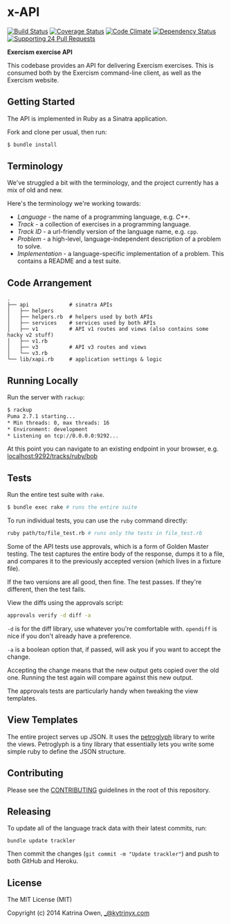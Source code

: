 # x-API

[![Build Status](https://travis-ci.org/exercism/x-api.png?branch=master)](https://travis-ci.org/exercism/x-api)
[![Coverage Status](https://coveralls.io/repos/exercism/x-api/badge.png)](https://coveralls.io/r/exercism/x-api)
[![Code Climate](https://codeclimate.com/github/exercism/x-api.png)](https://codeclimate.com/github/exercism/x-api)
[![Dependency Status](https://gemnasium.com/exercism/x-api.png)](https://gemnasium.com/exercism/x-api)
[![Supporting 24 Pull Requests](https://img.shields.io/badge/Supporting-24%20Pull%20Requests-red.svg?style=flat)](http://24pullrequests.com)

**Exercism exercise API**

This codebase provides an API for delivering Exercism
exercises. This is consumed both by the Exercism command-line client,
as well as the Exercism website.

## Getting Started

The API is implemented in Ruby as a Sinatra application.

Fork and clone per usual, then run:

```bash
$ bundle install
```

## Terminology

We've struggled a bit with the terminology, and the project currently has a mix of
old and new.

Here's the terminology we're working towards:

* _Language_ - the name of a programming language, e.g. _C++_.
* _Track_ - a collection of exercises in a programming language.
* _Track ID_ - a url-friendly version of the language name, e.g. `cpp`.
* _Problem_ - a high-level, language-independent description of a problem to solve.
* _Implementation_ - a language-specific implementation of a problem. This contains a README and a test suite.

## Code Arrangement

```
.
├── api             # sinatra APIs
│   ├── helpers
│   ├── helpers.rb  # helpers used by both APIs
│   ├── services    # services used by both APIs
│   ├── v1          # API v1 routes and views (also contains some hacky v2 stuff)
│   ├── v1.rb
│   ├── v3          # API v3 routes and views
│   └── v3.rb
└── lib/xapi.rb     # application settings & logic
```

## Running Locally

Run the server with `rackup`:

```bash
$ rackup
Puma 2.7.1 starting...
* Min threads: 0, max threads: 16
* Environment: development
* Listening on tcp://0.0.0.0:9292...
```

At this point you can navigate to an existing endpoint in your browser, e.g.
[localhost:9292/tracks/ruby/bob](http://localhost:9292/tracks/ruby/bob)

## Tests

Run the entire test suite with `rake`.

```bash
$ bundle exec rake # runs the entire suite
```

To run individual tests, you can use the `ruby` command directly:

```bash
ruby path/to/file_test.rb # runs only the tests in file_test.rb
```

Some of the API tests use approvals, which is a form of Golden Master testing.
The test captures the entire body of the response, dumps it to a file, and compares
it to the previously accepted version (which lives in a fixture file).

If the two versions are all good, then fine. The test passes. If they're different,
then the test fails.

View the diffs using the approvals script:

```bash
approvals verify -d diff -a
```

`-d` is for the diff library, use whatever you're comfortable with.
`opendiff` is nice if you don't already have a preference.

`-a` is a boolean option that, if passed, will ask you if you want to accept the change.

Accepting the change means that the new output gets copied over the old one. Running the
test again will compare against this new output.

The approvals tests are particularly handy when tweaking the view templates.

## View Templates

The entire project serves up JSON. It uses the [petroglyph](https://github.com/kytrinyx/petroglyph)
library to write the views. Petroglyph is a tiny library that essentially lets you write some simple
ruby to define the JSON structure.

## Contributing

Please see the [CONTRIBUTING](CONTRIBUTING.md) guidelines in the root of this repository.

## Releasing

To update all of the language track data with their latest commits, run:

```
bundle update trackler
```

Then commit the changes (`git commit -m "Update trackler"`) and push to both GitHub and Heroku.

## License

The MIT License (MIT)

Copyright (c) 2014 Katrina Owen, _@kytrinyx.com

